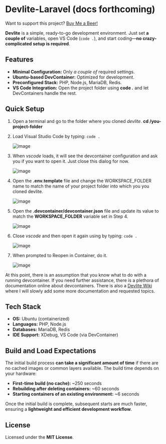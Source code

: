 # Devlite-Laravel (docs forthcoming)

Want to support this project? [Buy Me a Beer!](https://coff.ee/mozrin)

**Devlite** is a simple, ready-to-go development environment. Just set **a couple of** variables, open VS Code (`code .`), and start coding—**no crazy-complicated setup is required**.

## Features
- **Minimal Configuration:** Only *a couple of* required settings.
- **Ubuntu-based DevContainer:** Optimized for development.
- **Preconfigured Stack:** PHP, Node.js, MariaDB, Redis.
- **VS Code Integration:** Open the project folder using **code .** and let DevContainers handle the rest.

## Quick Setup


1. Open a terminal and go to the folder where you cloned *devlite*. **cd /you-project-folder**
2. Load Visual Studio Code by typing: ```code .```

   ![image](https://github.com/user-attachments/assets/78e0feda-f25b-4946-a8b9-be7911c16d99)

4. When *vscode* loads, it will see the devcontainer configuration and ask you if you want to open it. Just close this dialog for now.
   
   ![image](https://github.com/user-attachments/assets/22f119a6-94b0-4cb2-beb3-34285eaa3e8e)

5. Open the **.env.template** file and change the WORKSPACE_FOLDER name to match the name of your project folder into which you you cloned devlite.
   
   ![image](https://github.com/user-attachments/assets/41b7dbb7-5dff-46a5-9317-d05b49973691)

6. Open the **.devcontainer/devcontainer.json** file and update its value to match the **WORKSPACE_FOLDER** variable set in Step 4.
   
   ![image](https://github.com/user-attachments/assets/f5209622-8b89-4274-9bd9-fb6b8de24eac)

7. Close *vscode* and then open it again using by typing: ```code .```

   ![image](https://github.com/user-attachments/assets/d39d3864-fecb-4434-b36f-7622fca0d740)

8. When prompted to Reopen in Container, do it.

   ![image](https://github.com/user-attachments/assets/d925bd01-2c69-42b6-8df7-1ca4b70c6f4e)

At this point, there is an assumption that you know what to do with a running devcontainer. If you need further assistance, there is a plethora of documentation online about devcontainers. There is also a [Devlite Wiki](https://github.com/moztopia/devlite/wiki) where I will slowly add some more documentation and requested topics.

## Tech Stack
- **OS:** Ubuntu (containerized)
- **Languages:** PHP, Node.js
- **Databases:** MariaDB, Redis
- **IDE Support:** XDebug, VS Code (via DevContainer)

## Build and Load Expectations

The initial build process **can take a significant amount of time** if there are no cached images or common layers available. The build time depends on your hardware:
- **First-time build (no cache):** ~250 seconds
- **Rebuilding after deleting containers:** ~60 seconds
- **Starting containers of an existing environment:** ~6 seconds

Once the initial build is complete, subsequent starts are much faster, ensuring a **lightweight and efficient development workflow**.

## License

Licensed under the **MIT License**.
